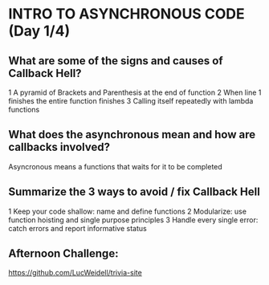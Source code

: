 # INTRO TO ASYNCHRONOUS CODE (Day 1/4)

## What are some of the signs and causes of Callback Hell?
1 A pyramid of Brackets and Parenthesis at the end of function
2 When line 1 finishes the entire function finishes
3 Calling itself repeatedly with lambda functions

## What does the asynchronous mean and how are callbacks involved?
Asyncronous means a functions that waits for it to be completed

## Summarize the 3 ways to avoid / fix Callback Hell
1 Keep your code shallow: name and define functions
2 Modularize: use function hoisting and single purpose principles
3 Handle every single error: catch errors and report informative status

## Afternoon Challenge:
https://github.com/LucWeidell/trivia-site